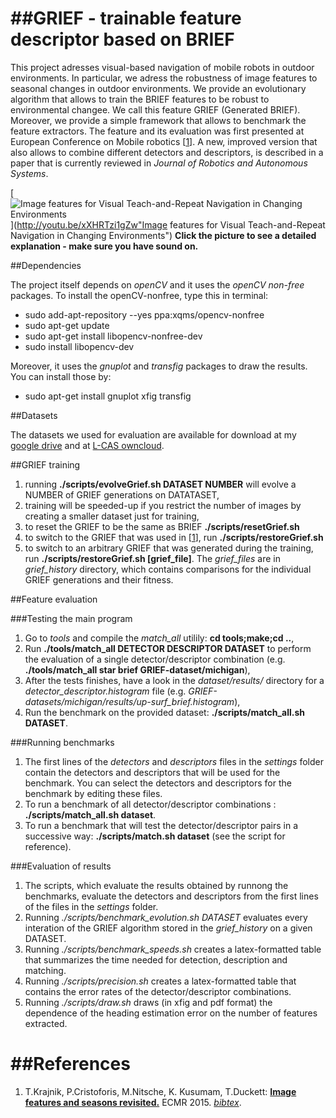 ##GRIEF - trainable feature descriptor based on BRIEF 
======

This project adresses visual-based navigation of mobile robots in outdoor environments.
In particular, we adress the robustness of image features to seasonal changes in outdoor environments.
We provide an evolutionary algorithm that allows to train the BRIEF features to be robust to environmental changee.
We call this feature GRIEF (Generated BRIEF).
Moreover, we provide a simple framework that allows to benchmark the feature extractors.
The feature and its evaluation was first presented at European Conference on Mobile robotics [[1](#references)].
A new, improved version that also allows to combine different detectors and descriptors, is described in a paper that is currently reviewed in <i>Journal of Robotics and Autonomous Systems</i>. 

[![Image features for Visual Teach-and-Repeat Navigation in Changing Environments](https://raw.githubusercontent.com/wiki/gestom/fremen/pics/features.png)](http://youtu.be/xXHRTzi1gZw"Image features for Visual Teach-and-Repeat Navigation in Changing Environments")
<b>Click the picture to see a detailed explanation - make sure you have sound on.</b>

##Dependencies

The project itself depends on <i>openCV</i> and it uses the <i>openCV non-free</i> packages.
To install the openCV-nonfree, type this in terminal:

- sudo add-apt-repository --yes ppa:xqms/opencv-nonfree
- sudo apt-get update 
- sudo apt-get install libopencv-nonfree-dev
- sudo install libopencv-dev

Moreover, it uses the <i>gnuplot</i> and <i>transfig</i> packages to draw the results.
You can install those by:

- sudo apt-get install gnuplot xfig transfig 

##Datasets

The datasets we used for evaluation are available for download at my [google drive](https://drive.google.com/open?id=0B7TY_9FitfdlNkV6eW94NU5GVU0) and at [L-CAS owncloud](https://lcas.lincoln.ac.uk/owncloud/shared/datasets/).

##GRIEF training

1. running <b>./scripts/evolveGrief.sh DATASET NUMBER</b> will evolve a NUMBER of GRIEF generations on DATATASET,
1. training will be speeded-up if you restrict the number of images by creating a smaller dataset just for training,
1. to reset the GRIEF to be the same as BRIEF <b>./scripts/resetGrief.sh</b>
1. to switch to the GRIEF that was used in [[1](#references)], run <b>./scripts/restoreGrief.sh</b>
1. to switch to an arbitrary GRIEF that was generated during the training, run <b>./scripts/restoreGrief.sh [grief_file]</b>. The <i>grief_files</i>  are in <i>grief_history</i> directory, which contains comparisons for the individual GRIEF generations and their fitness.

##Feature evaluation

###Testing the main program 

1. Go to <i>tools</i> and compile the <i>match_all</i> utilily: <b>cd tools;make;cd ..</b>,
1. Run <b>./tools/match_all DETECTOR DESCRIPTOR DATASET</b> to perform the evaluation of a single detector/descriptor combination (e.g. <b>./tools/match_all star brief GRIEF-dataset/michigan</b>),
1. After the tests finishes, have a look in the <i>dataset/results/</i> directory for a <i>detector_descriptor.histogram</i> file (e.g. <i>GRIEF-datasets/michigan/results/up-surf_brief.histogram</i>),
1. Run the benchmark on the provided dataset: <b>./scripts/match_all.sh DATASET</b>.

###Running benchmarks 

1. The first lines of the <i>detectors</i> and <i>descriptors</i> files in the <i>settings</i> folder contain the detectors and descriptors that will be used for the benchmark. You can select the detectors and descriptors for the benchmark by editing these files. 
1. To run a benchmark of all detector/descriptor combinations  : <b>./scripts/match_all.sh dataset</b>.
1. To run a benchmark that will test the detector/descriptor pairs in a successive way: <b>./scripts/match.sh dataset</b> (see the script for reference).

###Evaluation of results
1. The scripts, which evaluate the results obtained by runnong the benchmarks, evaluate the detectors and descriptors from the first lines of the files in the <i>settings</i> folder. 
1. Running <i>./scripts/benchmark_evolution.sh DATASET</i> evaluates every interation of the GRIEF algorithm stored in the <i>grief_history</i> on a given DATASET. 
1. Running <i>./scripts/benchmark_speeds.sh</i>  creates a latex-formatted table that summarizes the time needed for detection, description and matching.
1. Running <i>./scripts/precision.sh</i>  creates a latex-formatted table that contains the error rates of the detector/descriptor combinations. 
1. Running <i>./scripts/draw.sh</i> draws (in xfig and pdf format) the dependence of the heading estimation error on the number of features extracted. 


##References
======
1. T.Krajnik, P.Cristoforis, M.Nitsche, K. Kusumam, T.Duckett: <b>[Image features and seasons revisited.](https://github.com/gestom/GRIEF/blob/master/papers/GRIEF_ECMR_2015.pdf)</b> ECMR 2015. <i>[bibtex](https://github.com/gestom/GRIEF/blob/master/papers/GRIEF_ECMR_2015.bib)</i>.
